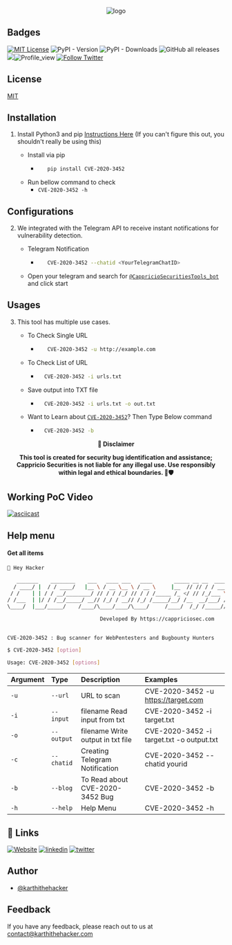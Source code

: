 
<div align="center">
  <img src="https://blogs.cappriciosec.com/uploaders/CVE-2020-3452-tool.png" alt="logo">
</div>


## Badges



[![MIT License](https://img.shields.io/badge/License-MIT-green.svg)](https://choosealicense.com/licenses/mit/)
![PyPI - Version](https://img.shields.io/pypi/v/CVE-2020-3452)
![PyPI - Downloads](https://img.shields.io/pypi/dm/CVE-2020-3452)
![GitHub all releases](https://img.shields.io/github/downloads/Cappricio-Securities/CVE-2020-3452/total)
<a href="https://github.com/Cappricio-Securities/CVE-2020-3452/releases/"><img src="https://img.shields.io/github/release/Cappricio-Securities/CVE-2020-3452"></a>![Profile_view](https://komarev.com/ghpvc/?username=Cappricio-Securities&label=Profile%20views&color=0e75b6&style=flat)
[![Follow Twitter](https://img.shields.io/twitter/follow/cappricio_sec?style=social)](https://twitter.com/cappricio_sec)
<p align="center">

<p align="center">







## License

[MIT](https://choosealicense.com/licenses/mit/)



## Installation 

1. Install Python3 and pip [Instructions Here](https://www.python.org/downloads/) (If you can't figure this out, you shouldn't really be using this)

   - Install via pip
     - ```bash
          pip install CVE-2020-3452 
        ```
   - Run bellow command to check
     - `CVE-2020-3452 -h`

## Configurations 
2. We integrated with the Telegram API to receive instant notifications for vulnerability detection.
   
   - Telegram Notification
     - ```bash
          CVE-2020-3452 --chatid <YourTelegramChatID>
        ```
   - Open your telegram and search for [`@CappricioSecuritiesTools_bot`](https://web.telegram.org/k/#@CappricioSecuritiesTools_bot) and click start

## Usages 
3. This tool has multiple use cases.
   
   - To Check Single URL
     - ```bash
          CVE-2020-3452 -u http://example.com 
        ```
   - To Check List of URL 
      - ```bash
          CVE-2020-3452 -i urls.txt 
        ```
   - Save output into TXT file
      - ```bash
          CVE-2020-3452 -i urls.txt -o out.txt
        ```
   - Want to Learn about [`CVE-2020-3452`](https://blogs.cappriciosec.com/cve/163/Cisco(CVE-2020-3452))? Then Type Below command
      - ```bash
          CVE-2020-3452 -b
        ```
     
<p align="center">
  <b>🚨 Disclaimer</b>
  
</p>
<p align="center">
<b>This tool is created for security bug identification and assistance; Cappricio Securities is not liable for any illegal use. 
  Use responsibly within legal and ethical boundaries. 🔐🛡️</b></p>


## Working PoC Video

[![asciicast](https://blogs.cappriciosec.com/uploaders/Screenshot%202024-05-29%20at%2011.50.20%20AM.png)](https://asciinema.org/a/OUyUI01vgWvWgvizXrpA1IDbm)




## Help menu

#### Get all items

```bash
👋 Hey Hacker
                                                                            v1.0
   _______    ________    ___   ____ ___   ____       _____ __ __  _________
  / ____/ |  / / ____/   |__ \ / __ \__ \ / __ \     |__  // // / / ____/__ \
 / /    | | / / __/________/ // / / /_/ // / / /_____ /_ </ // /_/___ \ __/ /
/ /___  | |/ / /__/_____/ __// /_/ / __// /_/ /_____/__/ /__  __/___/ // __/
\____/  |___/_____/    /____/\____/____/\____/     /____/  /_/ /_____//____/

                              Developed By https://cappriciosec.com
                

CVE-2020-3452 : Bug scanner for WebPentesters and Bugbounty Hunters 

$ CVE-2020-3452 [option]

Usage: CVE-2020-3452 [options]
```


| Argument | Type     | Description                | Examples |
| :-------- | :------- | :------------------------- | :------------------------- |
| `-u` | `--url` | URL to scan | CVE-2020-3452 -u https://target.com |
| `-i` | `--input` | filename Read input from txt  | CVE-2020-3452 -i target.txt | 
| `-o` | `--output` | filename Write output in txt file | CVE-2020-3452 -i target.txt -o output.txt |
| `-c` | `--chatid` | Creating Telegram Notification | CVE-2020-3452 --chatid yourid |
| `-b` | `--blog` | To Read about CVE-2020-3452 Bug | CVE-2020-3452 -b |
| `-h` | `--help` | Help Menu | CVE-2020-3452 -h |



## 🔗 Links
[![Website](https://img.shields.io/badge/my_portfolio-000?style=for-the-badge&logo=ko-fi&logoColor=white)](https://cappriciosec.com/)
[![linkedin](https://img.shields.io/badge/linkedin-0A66C2?style=for-the-badge&logo=linkedin&logoColor=white)](https://www.linkedin.com/in/karthikeyan--v/)
[![twitter](https://img.shields.io/badge/twitter-1DA1F2?style=for-the-badge&logo=twitter&logoColor=white)](https://twitter.com/karthithehacker)



## Author

- [@karthithehacker](https://github.com/karthi-the-hacker/)



## Feedback

If you have any feedback, please reach out to us at contact@karthithehacker.com
